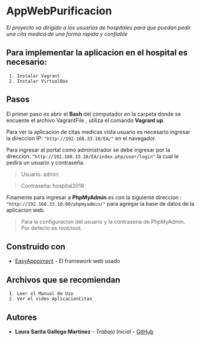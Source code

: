 # AppWebPurificacion

_El proyecto va dirigido a los usuarios de hospitales para que puedan pedir una cita medica de una forma rapida y confiable_



## Para implementar la aplicacion en el hospital es necesario:


```
 1. Instalar Vagrant 
 2. Instalar VirtualBox
```

## Pasos

El primer paso es abrir el **Bash** del computador en la carpeta donde se encuente el archivo VagrantFile , utiliza el comando **Vagrant up**.

Para ver la aplicacion de citas medicas vista usuario es necesario ingresar la direccion IP: `"http://192.168.33.10/EA/"` en el navegador.

Para ingresar al portal como administrador se debe ingresar por la direccion: `"http://192.168.33.10/EA/index.php/user/login"`   la cual le pedira un usuario y contraseña. 

> Usuario: admin 

> Contraseña: hospital2018

Finamente para ingresar a **PhpMyAdmin** es con la siguiente direccion : `"http://192.168.33.10:80/phpmyadmin/"` para agregar la base de datos de la aplicacion web. 

> Para la configuracion del usuario y la contrasena de PhpMyAdmin. Por defecto es *root/root.*

## Construido con


* [EasyAppoiment](http://easyappointments.org) - El framework web usado



## Archivos que se recomiendan


```
 1. Leer el Manual de Uso
 2. Ver el video AplicacionCitas
```


## Autores


* **Laura Sarita Gallego Martinez** - *Trabajo Inicial* - [GitHub](https://github.com/LauraSarita)







